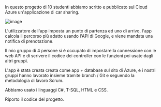In questo progetto di 10 studenti abbiamo scritto e pubblicato sul Cloud Azure un'applicazione di car sharing.

![image](https://github.com/cla1994/Progetto-Car-Sharing-di-gruppo-per-Microsoft-Cloud-Azure-Developer-Academy/assets/116500326/a93a4083-099a-4fa3-8f6c-ddfea3a347ac)

L'utilizzatore dell'app imposta un punto di partenza ed uno di arrivo, l'app calcola il percorso più adatto usando l'API di Google, e viene mandata una notifica di prenotazione.

Il mio gruppo di 4 persone si è occupato di impostare la connessione con le web API e di scrivere il codice dei controller con le funzioni poi usate dagli altri gruppi.

L'app è stata creata creata come app + database sul sito di Azure, e i nostri gruppi hanno lavorato insieme tramite branch / Git e seguendo la metodologia di lavoro Scrum.

Abbiamo usato i linguaggi C#, T-SQL, HTML e CSS.

Riporto il codice del progetto.

